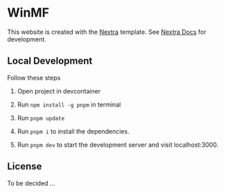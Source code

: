 # WinMF 

This website is created with the [Nextra](https://nextra.site) template. See [Nextra Docs](https://nextra.site/docs) for development.


## Local Development

Follow these steps

1) Open project in devcontainer

2) Run `npm install -g pnpm` in terminal

3) Run `pnpm update`

4) Run `pnpm i` to install the dependencies.

5) Run `pnpm dev` to start the development server and visit localhost:3000.

## License

To be decided ...
